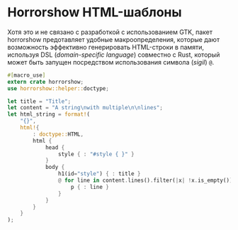 # Horrorshow HTML-шаблоны

Хотя это и не связано с разработкой c использованием GTK, пакет horrorshow
предотавляет удобные макроопределения, которые дают возможность эффективно
генерировать HTML-строки в памяти, используя DSL (_domain-specific language_)
совместно с Rust, который может быть запущен посредством использования символа
(_sigil_) `@`.

```rust
#[macro_use]
extern crate horrorshow;
use horrorshow::helper::doctype;

let title = "Title";
let content = "A string\nwith multiple\n\nlines";
let html_string = format!(
    "{}",
    html!{
        : doctype::HTML,
        html {
            head {
                style { : "#style { }" }
            }
            body {
                h1(id="style") { : title }
                @ for line in content.lines().filter(|x| !x.is_empty()) {
                    p { : line }
                }
            }
        }
    }
);
```